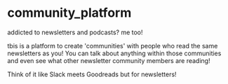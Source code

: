 # community_platform
addicted to newsletters and podcasts? me too! 

tbis is a platform to create 'communities' with people who read the same newsletters as you! You can talk about anything within those communities and even see what other newsletter community members are reading! 


Think of it like Slack meets Goodreads but for newsletters! 

